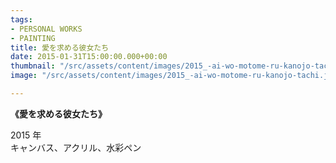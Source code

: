 ```yaml
---
tags:
- PERSONAL WORKS
- PAINTING
title: 愛を求める彼女たち
date: 2015-01-31T15:00:00.000+00:00
thumbnail: "/src/assets/content/images/2015_-ai-wo-motome-ru-kanojo-tachi.jpg"
image: "/src/assets/content/images/2015_-ai-wo-motome-ru-kanojo-tachi.jpg"

---
```


**《愛を求める彼女たち》**

2015 年  
キャンバス、アクリル、水彩ペン